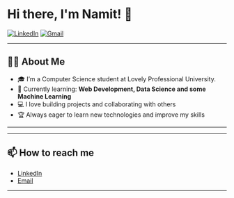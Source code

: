 # Hi there, I'm Namit! 👋

[![LinkedIn](https://img.shields.io/badge/-LinkedIn-0077B5?style=flat-square&logo=linkedin&logoColor=white&link=https://www.linkedin.com/in/namit-pareek-ab2705291/)](https://www.linkedin.com/in/namit-pareek-ab2705291/)
[![Gmail](https://img.shields.io/badge/-Email-D14836?style=flat-square&logo=gmail&logoColor=white&link=mailto:pareeknamit8@gmail.com)](mailto:pareeknamit8@gmail.com)

---

## 👨‍💻 About Me

- 🎓 I’m a Computer Science student at Lovely Professional University.
- 🌱 Currently learning: **Web Development, Data Science and some Machine Learning**
- 💻 I love building projects and collaborating with others
- 🏆 Always eager to learn new technologies and improve my skills

---
<!-- 
## 📈 GitHub Stats

![Your GitHub stats](https://github-readme-stats.vercel.app/api?username=menamiit&show_icons=true&theme=radical)
-->
---

## 📫 How to reach me

- [LinkedIn](https://www.linkedin.com/in/namit-pareek-ab2705291/)
- [Email](pareeknamit8@gmail.com)

---
